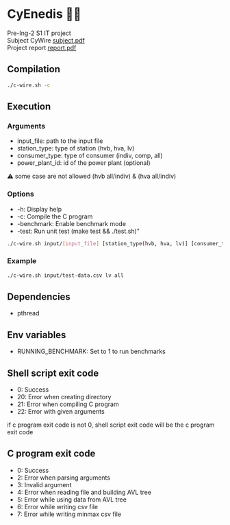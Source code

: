 # CyEnedis 🗿🗿

Pre-Ing-2 S1 IT project <br>
Subject CyWire [subject.pdf](subject.pdf) <br>
Project report [report.pdf](RapportProjetInformatique.pdf) <br>

## Compilation

```bash
./c-wire.sh -c
```

## Execution

### Arguments
- input_file: path to the input file
- station_type: type of station (hvb, hva, lv)
- consumer_type: type of consumer (indiv, comp, all)
- power_plant_id: id of the power plant (optional)

⚠️ some case are not allowed (hvb all/indiv) & (hva all/indiv)

### Options

- -h: Display help
- -c: Compile the C program
- -benchmark: Enable benchmark mode
- -test: Run unit test (make test && ./test.sh)"

```bash
./c-wire.sh input/[input_file] [station_type(hvb, hva, lv)] [consumer_type(indiv, comp, all)] (power_plant_id)
```
### Example

```bash
./c-wire.sh input/test-data.csv lv all
```
## Dependencies
- pthread

## Env variables
- RUNNING_BENCHMARK: Set to 1 to run benchmarks

## Shell script exit code

- 0: Success
- 20: Error when creating directory
- 21: Error when compiling C program
- 22: Error with given arguments

if c program exit code is not 0, shell script exit code will be the c program exit code

## C program exit code

- 0: Success
- 2: Error when parsing arguments
- 3: Invalid argument
- 4: Error when reading file and building AVL tree
- 5: Error while using data from AVL tree
- 6: Error while writing csv file
- 7: Error while writing minmax csv file